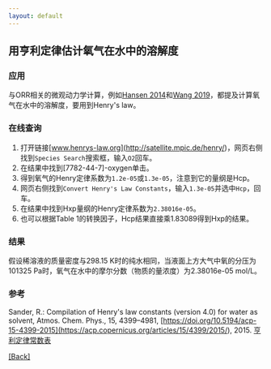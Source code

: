 ```yaml
---
layout: default
---
```


## 用亨利定律估计氧气在水中的溶解度

### 应用
与ORR相关的微观动力学计算，例如[Hansen 2014](<https://doi.org/10.1021/jp4100608>)和[Wang 2019](<https://doi.org/10.1021/jacs.9b07712>)，都提及计算氧气在水中的溶解度，要用到Henry's law。

### 在线查询
1. 打开链接[www.henrys-law.org](<http://satellite.mpic.de/henry/>)，网页右侧找到`Species Search`搜索框，输入`O2`回车。
2. 在结果中找到[7782-44-7]-oxygen单击。
3. 得到氧气的Henry定律系数为`1.2e-05`或`1.3e-05`，注意到它的量纲是Hcp。
4. 网页右侧找到`Convert Henry's Law Constants`，输入`1.3e-05`并选中`Hcp`，回车。
5. 在结果中找到Hxp量纲的Henry定律系数为`2.38016e-05`。
6. 也可以根据Table 1的转换因子，Hcp结果直接乘1.83089得到Hxp的结果。

### 结果
假设稀溶液的质量密度与298.15 K时的纯水相同，当液面上方大气中氧的分压为101325 Pa时，氧气在水中的摩尔分数（物质的量浓度）为2.38016e-05 mol/L。

### 参考
Sander, R.: Compilation of Henry's law constants (version 4.0) for water as solvent, Atmos. Chem. Phys., 15, 4399–4981, [https://doi.org/10.5194/acp-15-4399-2015](<https://acp.copernicus.org/articles/15/4399/2015/>), 2015.
[亨利定律常数表](<https://max.book118.com/html/2017/0528/109971917.shtm>)

[[Back]](../)
